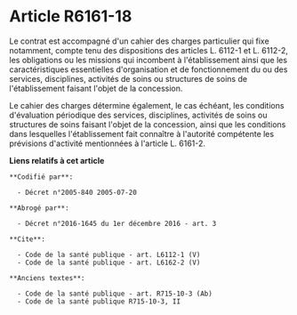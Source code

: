 # Article R6161-18

Le contrat est accompagné d'un cahier des charges particulier qui fixe notamment, compte tenu des dispositions des articles
L. 6112-1 et L. 6112-2, les obligations ou les missions qui incombent à l'établissement ainsi que les caractéristiques
essentielles d'organisation et de fonctionnement du ou des services, disciplines, activités de soins ou structures de soins
de l'établissement faisant l'objet de la concession. 

Le cahier des charges détermine également, le cas échéant, les conditions d'évaluation périodique des services, disciplines,
activités de soins ou structures de soins faisant l'objet de la concession, ainsi que les conditions dans lesquelles
l'établissement fait connaître à l'autorité compétente les prévisions d'activité mentionnées à l'article L. 6161-2.

**Liens relatifs à cet article**

	**Codifié par**:

	  - Décret n°2005-840 2005-07-20

	**Abrogé par**:

	  - Décret n°2016-1645 du 1er décembre 2016 - art. 3

	**Cite**:

	  - Code de la santé publique - art. L6112-1 (V)
	  - Code de la santé publique - art. L6162-2 (V)

	**Anciens textes**:

	  - Code de la santé publique - art. R715-10-3 (Ab)
	  - Code de la santé publique R715-10-3, II
